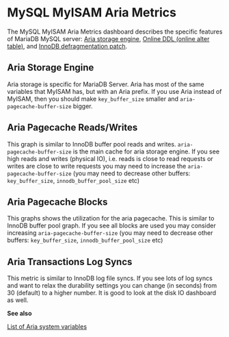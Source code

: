 # MySQL MyISAM Aria Metrics

The MySQL MyISAM Aria Metrics dashboard describes the specific features of MariaDB MySQL server: [Aria storage engine](https://mariadb.com/kb/en/the-mariadb-library/aria-storage-engine/), [Online DDL (online alter table)](https://mariadb.com/kb/en/the-mariadb-library/alter-table/), and [InnoDB defragmentation patch](https://mariadb.com/kb/en/the-mariadb-library/defragmenting-innodb-tablespaces/).

## Aria Storage Engine

Aria storage is specific for MariaDB Server. Aria has most of the same variables that MyISAM has, but with an Aria prefix. If you use Aria instead of MyISAM, then you should make `key_buffer_size` smaller and `aria-pagecache-buffer-size` bigger.

## Aria Pagecache Reads/Writes

This graph is similar to InnoDB buffer pool reads and writes. `aria-pagecache-buffer-size` is the main cache for aria storage engine. If you see high reads and writes (physical IO), i.e. reads is close to read requests or writes are close to write requests you may need to increase the `aria-pagecache-buffer-size` (you may need to decrease other buffers: `key_buffer_size`, `innodb_buffer_pool_size` etc)

## Aria Pagecache Blocks

This graphs shows the utilization for the aria pagecache.  This is similar to InnoDB buffer pool graph. If you see all blocks are used you may consider increasing `aria-pagecache-buffer-size` (you may need to decrease other buffers: `key_buffer_size`, `innodb_buffer_pool_size` etc)

## Aria Transactions Log Syncs

This metric is similar to InnoDB log file syncs. If you see lots of log syncs and want to relax the durability settings you can change (in seconds) from 30 (default) to a higher number. It is good to look at the disk IO dashboard as well.

**See also**

[List of Aria system variables](https://mariadb.com/kb/en/library/aria-system-variables/)
